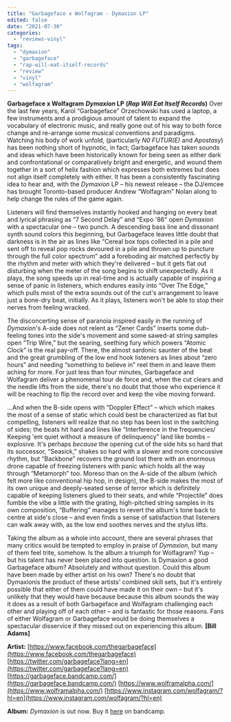 ```yaml
---
title: "Garbageface x Wolfagram - Dymaxion LP"
edited: false
date: "2021-07-30"
categories:
  - "reviews-vinyl"
tags:
  - "dymaxion"
  - "garbageface"
  - "rap-will-eat-itself-records"
  - "review"
  - "vinyl"
  - "wolfagram"
---
```


**Garbageface x Wolfagram** **_Dymaxion_ LP** **(_Rap Will Eat Itself Records_)** Over the last few years, Karol “Garbageface” Orzechowski has used a laptop, a few instruments and a prodigious amount of talent to expand the vocabulary of electronic music, and really gone out of his way to both force change and re-arrange some musical conventions and paradigms. Watching his body of work unfold, (particularly _N0 FUTUR(E)_ and _Apostasy_) has been nothing short of hypnotic, in fact; Garbageface has taken sounds and ideas which have been historically known for being seen as either dark and confrontational or comparatively bright and energetic, and wound them together in a sort of helix fashion which expresses both extremes but does not align itself completely with either. It has been a consistently fascinating idea to hear and, with the _Dymaxion_ LP – his newest release – the DJ/emcee has brought Toronto-based producer Andrew “Wolfagram” Nolan along to help change the rules of the game again.

Listeners will find themselves instantly hooked and hanging on every beat and lyrical phrasing as “7 Second Delay” and “Expo '86” open _Dymaxion_ with a spectacular one – two punch. A descending bass line and dissonant synth sound colors this beginning, but Garbageface leaves little doubt that darkness is in the air as lines like “Cereal box tops collected in a pile and sent off to reveal pop rocks devoured in a pile and thrown up to puncture through the full color spectrum” add a foreboding air matched perfectly by the rhythm and meter with which they're delivered – but it gets flat out disturbing when the meter of the song begins to shift unexpectedly. As it plays, the song speeds up in real-time and is actually capable of inspiring a sense of panic in listeners, which endures easily into “Over The Edge,” which pulls most of the extra sounds out of the cut's arrangement to leave just a bone-dry beat, initially. As it plays, listeners won't be able to stop their nerves from feeling wracked.

The disconcerting sense of paranoia inspired easily in the running of _Dymaxion_'s A-side does not relent as “Zener Cards” inserts some dub-feeling tones into the side's movement and some sawed-at string samples open “Trip Wire,” but the searing, seething fury which powers “Atomic Clock” is the real pay-off. There, the almost sardonic saunter of the beat and the great grumbling of the low end hook listeners as lines about “zero hours” and needing “something to believe in” reel them in and leave them aching for more. For just less than four minutes, Garbageface and Wolfagram deliver a phenomenal tour de force and, when the cut clears and the needle lifts from the side, there's no doubt that those who experience it will be reaching to flip the record over and keep the vibe moving forward.

...And when the B-side opens with “Doppler Effect” – which which makes the most of a sense of static which could best be characterized as flat but compelling, listeners will realize that no step has been lost in the switching of sides; the beats hit hard and lines like “Interference in the frequencies/ Keeping 'em quiet without a measure of delinquency” land like bombs – explosive. It's perhaps _because_ the opening cut of the side hits so hard that its successor, “Seasick,” shakes so hard with a slower and more concussive rhythm, but “Backbone” recovers the ground lost there with an enormous drone capable of freezing listeners with panic which holds all the way through “Metamorph” too. Moreso than on the A-side of the album (which felt more like conventional hip hop, in design), the B-side makes the most of its own unique and deeply-seated sense of terror which is definitely capable of keeping listeners glued to their seats, and while “Projectile” does fumble the vibe a little with the grating, high-pitched string samples in its own composition, “Buffering” manages to revert the album's tone back to centre at side's close – and even finds a sense of satisfaction that listeners can walk away with, as the low end soothes nerves and the stylus lifts.

Taking the album as a whole into account, there are several phrases that many critics would be tempted to employ in praise of _Dymaxion_, but many of them feel trite, somehow. Is the album a triumph for Wolfagram? Yup – but his talent has never been placed into question. Is Dymaxion a good Garbageface album? Absolutely and without question. Could this album have been made by either artist on his own? There's no doubt that Dymaxionis the product of these artists' combined skill sets, but it's entirely possible that either of them could have made it on their own – but it's unlikely that they would have because because this album sounds the way it does as a result of both Garbageface and Wolfagram challenging each other and playing off of each other – and is fantastic for those reasons. Fans of either Wolfagram or Garbageface would be doing themselves a spectacular disservice if they missed out on experiencing this album. **\[Bill Adams\]**

**Artist:** [https://www.facebook.com/thegarbageface](https://www.facebook.com/thegarbageface) [https://twitter.com/garbageface?lang=en](https://twitter.com/garbageface?lang=en) [https://garbageface.bandcamp.com/](https://garbageface.bandcamp.com/) [https://www.wolframalpha.com/](https://www.wolframalpha.com/) [https://www.instagram.com/wolfagram/?hl=en](https://www.instagram.com/wolfagram/?hl=en)

**Album:** _Dymaxion_ is out now. Buy it [here](https://garbageface.bandcamp.com/album/dymaxion) on bandcamp.
